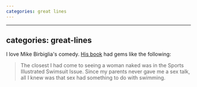 ```yaml
---
categories: great lines
---
```


---
categories: great-lines
---

<p>I love Mike Birbiglia's comedy. <a href="https://www.simonandschuster.com/books/Sleepwalk-with-Me/Mike-Birbiglia/9781439158005">His book</a>&nbsp;had gems like the following:</p>

<blockquote>
<p>The closest I had come to seeing a woman naked was in the Sports Illustrated Swimsuit Issue. Since my parents never gave me a sex talk, all I knew was that sex had something to do with swimming.</p>
</blockquote>